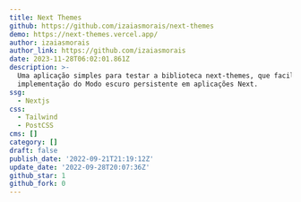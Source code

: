 ```yaml
---
title: Next Themes
github: https://github.com/izaiasmorais/next-themes
demo: https://next-themes.vercel.app/
author: izaiasmorais
author_link: https://github.com/izaiasmorais
date: 2023-11-28T06:02:01.861Z
description: >-
  Uma aplicação simples para testar a biblioteca next-themes, que facilita a
  implementação do Modo escuro persistente em aplicações Next.
ssg:
  - Nextjs
css:
  - Tailwind
  - PostCSS
cms: []
category: []
draft: false
publish_date: '2022-09-21T21:19:12Z'
update_date: '2022-09-28T20:07:36Z'
github_star: 1
github_fork: 0
---
```

